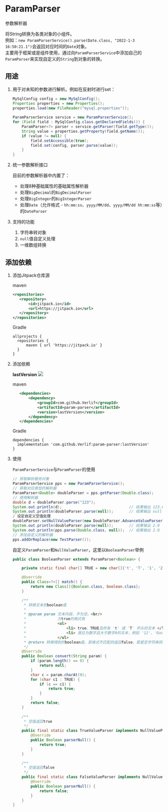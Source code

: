 # ParamParser

参数解析器

将String转换为各类对象的小组件。  
例如：`new ParamParserService().parse(Date.class, "2022-1-3 16:50:21.1")`会返回对应时间的`Date`对象。  
主要用于框架或是组件使用，通过向`ParamParserService`中添加自己的`ParamParser`来实现自定义的`String`到对象的转换。

## 用途

1. 用于对未知的参数进行解析。例如在反射时进行set：

    ```java
    MySqlConfig config = new MySqlConfig();
    Properties properties = new Properties();
    properties.load(new FileReader("mysql.properties"));
  
    ParamParserService service = new ParamParserService();
    for (Field field : MySqlConfig.class.getDeclaredFields()) {
        ParamParser<?> parser = service.getParser(field.getType());
        String value = properties.getProperty(field.getName());
        if (value != null) {
            field.setAccessible(true);
            field.set(config, parser.parse(value));
        }
    }
    ```

2. 统一参数解析接口

   目前的参数解析器中内置了：

    * 处理8种基础属性的基础属性解析器
    * 处理`BigDecimal`的`BigDecimalParser`
    * 处理`BigInteger`的`BigIntegerParser`
    * 处理`Date`（允许格式 - `hh:mm:ss`、`yyyy/MM/dd`、`yyyy/MM/dd hh:mm:ss`等）的`DateParser`

3. 支持的功能

    1. 字符串转对象
    2. `null`值自定义处理
    3. 一维数组转换

## 添加依赖

1. 添加Jitpack仓库源

   maven

    ```xml
    <repositories>
       <repository>
           <id>jitpack.io</id>
           <url>https://jitpack.io</url>
       </repository>
    </repositories>
    ```

   Gradle

    ```text
    allprojects {
      repositories {
          maven { url 'https://jitpack.io' }
      }
    }
    ```

2. 添加依赖

   __lastVersion__ [![](https://jitpack.io/v/Verlif/param-parser.svg)](https://jitpack.io/#Verlif/param-parser)

   maven

   ```xml
      <dependencies>
          <dependency>
              <groupId>com.github.Verlif</groupId>
              <artifactId>param-parser</artifactId>
              <version>lastVersion</version>
          </dependency>
      </dependencies>
   ```

   Gradle

   ```text
   dependencies {
     implementation 'com.github.Verlif:param-parser:lastVersion'
   }
   ```

3. 使用

   `ParamParserService`与`ParamParser`的使用

   ```java
   // 获取解析服务对象
   ParamParserService pps = new ParamParserService();
   // 获取对应类型的解析器
   ParamParser<Double> doubleParser = pps.getParser(Double.class);
   // 使用解析器
   double d = doubleParser.parse("123");
   System.out.println(d);                              // 结果输出 123.0
   System.out.println(doubleParser.parse(null));       // 结果输出 null
   / 设定自定义空值处理
   doubleParser.setNullValueParser(new DoubleParser.AdvanceValueParser(2));
   System.out.println(doubleParser.parse(null));       // 结果输出 2.0
   System.out.println(pps.parse(Double.class, null));  // 结果输出 2.0
   // 添加自定义的解析器
   pps.addOrReplace(new TestParser());
   ```

   自定义`ParamParser`和`NullValueParser`，这里以`BooleanParser`举例

   ```java
   public class BooleanParser extends ParamParser<Boolean> {

       private static final char[] TRUE = new char[]{'t', 'T', '1', '2', '3', '4', '5', '6', '7', '8', '9'};

       @Override
       public Class<?>[] match() {
           return new Class[]{Boolean.class, boolean.class};
       }

       /**
        * 转换文本到boolean值
        *
        * @param param 文本内容，不为空。<br/>
        *              为true的格式有
        *              <ul>
        *                  <li> true、TRUE及所有 't' 或 'T' 开头的文本 </li>
        *                  <li> 首位为数字且大于数字0的文本，例如 '12'、'0ac' 等 </li>
        *              </ul>
        * @return 转换得到的boolean值。若格式不匹配则返回false。若是空字符串则返回null，交由ParamParser父类处理空值。
        */
       @Override
       public Boolean convert(String param) {
           if (param.length() == 0) {
               return null;
           }
           char c = param.charAt(0);
           for (char c1 : TRUE) {
               if (c == c1) {
                   return true;
               }
           }
           return false;
       }
       
       /**
        * 空值返回true
        */
       public final static class TrueValueParser implements NullValueParser<Boolean> {
           @Override
           public Boolean parserNull() {
               return true;
           }
       }
   
       /**
        * 空值返回false
        */
       public final static class FalseValueParser implements NullValueParser<Boolean> {
           @Override
           public Boolean parserNull() {
               return false;
           }
       }
   }
   ```
